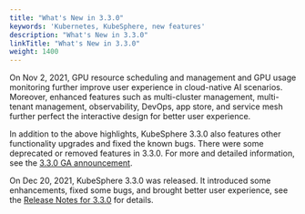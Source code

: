 ```yaml
---
title: "What's New in 3.3.0"
keywords: 'Kubernetes, KubeSphere, new features'
description: "What's New in 3.3.0"
linkTitle: "What's New in 3.3.0"
weight: 1400
---
```


On Nov 2, 2021, GPU resource scheduling and management and GPU usage monitoring further improve user experience in cloud-native AI scenarios. Moreover, enhanced features such as multi-cluster management, multi-tenant management, observability, DevOps, app store, and service mesh further perfect the interactive design for better user experience.

In addition to the above highlights, KubeSphere 3.3.0 also features other functionality upgrades and fixed the known bugs. There were some deprecated or removed features in 3.3.0. For more and detailed information, see the [3.3.0 GA announcement](../../../blogs/kubesphere-3.2.0-ga-announcement/).

On Dec 20, 2021, KubeSphere 3.3.0 was released. It introduced some enhancements, fixed some bugs, and brought better user experience, see the [Release Notes for 3.3.0](../../release/release-v320/) for details.
